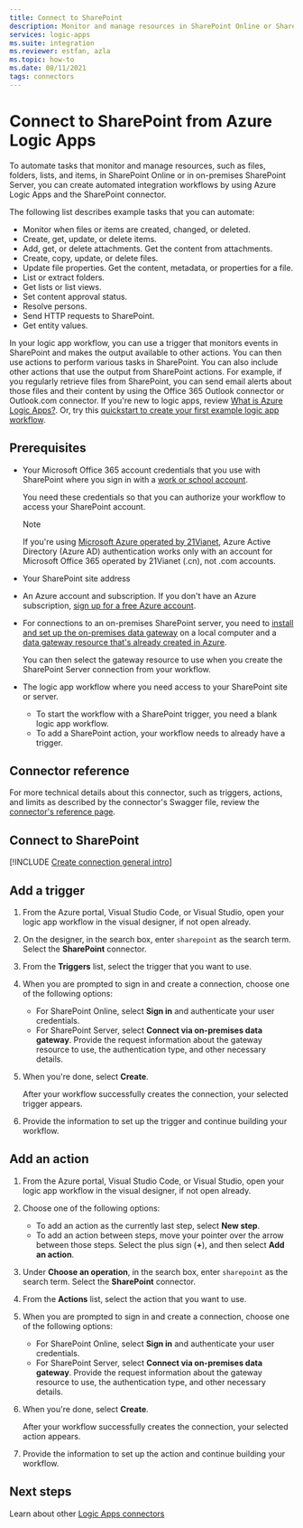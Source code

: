 ```yaml
---
title: Connect to SharePoint
description: Monitor and manage resources in SharePoint Online or SharePoint Server on premises using Azure Logic Apps.
services: logic-apps
ms.suite: integration
ms.reviewer: estfan, azla
ms.topic: how-to
ms.date: 08/11/2021
tags: connectors
---
```


# Connect to SharePoint from Azure Logic Apps

To automate tasks that monitor and manage resources, such as files, folders, lists, and items, in SharePoint Online or in on-premises SharePoint Server, you can create automated integration workflows by using Azure Logic Apps and the SharePoint connector.

The following list describes example tasks that you can automate:

* Monitor when files or items are created, changed, or deleted.
* Create, get, update, or delete items.
* Add, get, or delete attachments. Get the content from attachments.
* Create, copy, update, or delete files. 
* Update file properties. Get the content, metadata, or properties for a file.
* List or extract folders.
* Get lists or list views.
* Set content approval status.
* Resolve persons.
* Send HTTP requests to SharePoint.
* Get entity values.

In your logic app workflow, you can use a trigger that monitors events in SharePoint and makes the output available to other actions. You can then use actions to perform various tasks in SharePoint. You can also include other actions that use the output from SharePoint actions. For example, if you regularly retrieve files from SharePoint, you can send email alerts about those files and their content by using the Office 365 Outlook connector or Outlook.com connector. If you're new to logic apps, review [What is Azure Logic Apps?](../logic-apps/logic-apps-overview.md). Or, try this [quickstart to create your first example logic app workflow](../logic-apps/quickstart-create-first-logic-app-workflow.md).

## Prerequisites

* Your Microsoft Office 365 account credentials that you use with SharePoint where you sign in with a [work or school account](https://support.microsoft.com/office/what-account-to-use-with-office-and-you-need-one-914e6610-2763-47ac-ab36-602a81068235#bkmk_msavsworkschool).

  You need these credentials so that you can authorize your workflow to access your SharePoint account.

  > [!NOTE]
  > If you're using [Microsoft Azure operated by 21Vianet](https://portal.azure.cn), Azure Active Directory (Azure AD) authentication 
  > works only with an account for Microsoft Office 365 operated by 21Vianet (.cn), not .com accounts.

* Your SharePoint site address

* An Azure account and subscription. If you don't have an Azure subscription, [sign up for a free Azure account](https://azure.microsoft.com/free/?WT.mc_id=A261C142F).

* For connections to an on-premises SharePoint server, you need to [install and set up the on-premises data gateway](../logic-apps/logic-apps-gateway-install.md) on a local computer and a [data gateway resource that's already created in Azure](../logic-apps/logic-apps-gateway-connection.md).

  You can then select the gateway resource to use when you create the SharePoint Server connection from your workflow.

* The logic app workflow where you need access to your SharePoint site or server.

  * To start the workflow with a SharePoint trigger, you need a blank logic app workflow.
  * To add a SharePoint action, your workflow needs to already have a trigger.

## Connector reference

For more technical details about this connector, such as triggers, actions, and limits as described by the connector's Swagger file, review the [connector's reference page](/connectors/sharepoint/).

## Connect to SharePoint

[!INCLUDE [Create connection general intro](../../includes/connectors-create-connection-general-intro.md)]

## Add a trigger

1. From the Azure portal, Visual Studio Code, or Visual Studio, open your logic app workflow in the visual designer, if not open already.

1. On the designer, in the search box, enter `sharepoint` as the search term. Select the **SharePoint** connector.

1. From the **Triggers** list, select the trigger that you want to use.

1. When you are prompted to sign in and create a connection, choose one of the following options:

   * For SharePoint Online, select **Sign in** and authenticate your user credentials.
   * For SharePoint Server, select **Connect via on-premises data gateway**. Provide the request information about the gateway resource to use, the authentication type, and other necessary details.

1. When you're done, select **Create**.

   After your workflow successfully creates the connection, your selected trigger appears.

1. Provide the information to set up the trigger and continue building your workflow.

## Add an action

1. From the Azure portal, Visual Studio Code, or Visual Studio, open your logic app workflow in the visual designer, if not open already.

1. Choose one of the following options:

   * To add an action as the currently last step, select **New step**.
   * To add an action between steps, move your pointer over the arrow between those steps. Select the plus sign (**+**), and then select **Add an action**.

1. Under **Choose an operation**, in the search box, enter `sharepoint` as the search term. Select the **SharePoint** connector.

1. From the **Actions** list, select the action that you want to use.

1. When you are prompted to sign in and create a connection, choose one of the following options:

   * For SharePoint Online, select **Sign in** and authenticate your user credentials.
   * For SharePoint Server, select **Connect via on-premises data gateway**. Provide the request information about the gateway resource to use, the authentication type, and other necessary details.

1. When you're done, select **Create**.

   After your workflow successfully creates the connection, your selected action appears.

1. Provide the information to set up the action and continue building your workflow.

## Next steps

Learn about other [Logic Apps connectors](../connectors/apis-list.md)